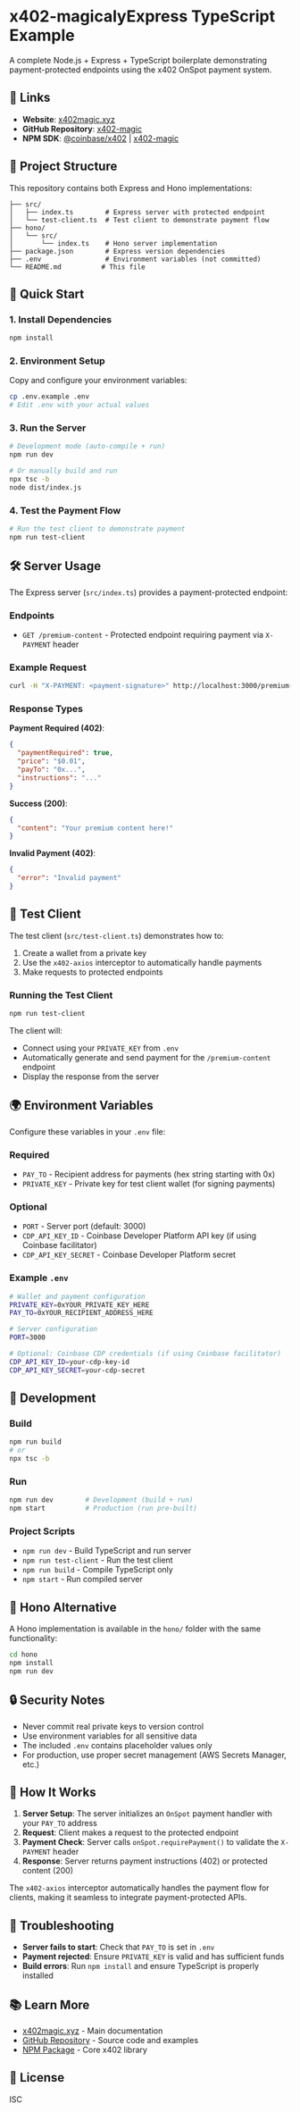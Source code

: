 # x402-magicalyExpress TypeScript Example

A complete Node.js + Express + TypeScript boilerplate demonstrating payment-protected endpoints using the x402 OnSpot payment system.

## 🔗 Links

- **Website**: [x402magic.xyz](https://x402magic.xyz)
- **GitHub Repository**: [x402-magic](https://github.com/AbhinavBuilds/create-x402-magicaly)
- **NPM SDK**: [@coinbase/x402](https://www.npmjs.com/package/@coinbase/x402) | [x402-magic](https://www.npmjs.com/package/create-x402-magicaly)

## 📁 Project Structure

This repository contains both Express and Hono implementations:

```
├── src/
│   ├── index.ts        # Express server with protected endpoint
│   └── test-client.ts  # Test client to demonstrate payment flow
├── hono/
│   └── src/
│       └── index.ts    # Hono server implementation
├── package.json        # Express version dependencies
├── .env                # Environment variables (not committed)
└── README.md          # This file
```

## 🚀 Quick Start

### 1. Install Dependencies

```bash
npm install
```

### 2. Environment Setup

Copy and configure your environment variables:

```bash
cp .env.example .env
# Edit .env with your actual values
```

### 3. Run the Server

```bash
# Development mode (auto-compile + run)
npm run dev

# Or manually build and run
npx tsc -b
node dist/index.js
```

### 4. Test the Payment Flow

```bash
# Run the test client to demonstrate payment
npm run test-client
```

## 🛠️ Server Usage

The Express server (`src/index.ts`) provides a payment-protected endpoint:

### Endpoints

- `GET /premium-content` - Protected endpoint requiring payment via `X-PAYMENT` header

### Example Request

```bash
curl -H "X-PAYMENT: <payment-signature>" http://localhost:3000/premium-content
```

### Response Types

**Payment Required (402)**:

```json
{
  "paymentRequired": true,
  "price": "$0.01",
  "payTo": "0x...",
  "instructions": "..."
}
```

**Success (200)**:

```json
{
  "content": "Your premium content here!"
}
```

**Invalid Payment (402)**:

```json
{
  "error": "Invalid payment"
}
```

## 🧪 Test Client

The test client (`src/test-client.ts`) demonstrates how to:

1. Create a wallet from a private key
2. Use the `x402-axios` interceptor to automatically handle payments
3. Make requests to protected endpoints

### Running the Test Client

```bash
npm run test-client
```

The client will:

- Connect using your `PRIVATE_KEY` from `.env`
- Automatically generate and send payment for the `/premium-content` endpoint
- Display the response from the server

## 🌍 Environment Variables

Configure these variables in your `.env` file:

### Required

- `PAY_TO` - Recipient address for payments (hex string starting with 0x)
- `PRIVATE_KEY` - Private key for test client wallet (for signing payments)

### Optional

- `PORT` - Server port (default: 3000)
- `CDP_API_KEY_ID` - Coinbase Developer Platform API key (if using Coinbase facilitator)
- `CDP_API_KEY_SECRET` - Coinbase Developer Platform secret

### Example `.env`

```bash
# Wallet and payment configuration
PRIVATE_KEY=0xYOUR_PRIVATE_KEY_HERE
PAY_TO=0xYOUR_RECIPIENT_ADDRESS_HERE

# Server configuration
PORT=3000

# Optional: Coinbase CDP credentials (if using Coinbase facilitator)
CDP_API_KEY_ID=your-cdp-key-id
CDP_API_KEY_SECRET=your-cdp-secret
```

## 🔧 Development

### Build

```bash
npm run build
# or
npx tsc -b
```

### Run

```bash
npm run dev        # Development (build + run)
npm start          # Production (run pre-built)
```

### Project Scripts

- `npm run dev` - Build TypeScript and run server
- `npm run test-client` - Run the test client
- `npm run build` - Compile TypeScript only
- `npm start` - Run compiled server

## 🦕 Hono Alternative

A Hono implementation is available in the `hono/` folder with the same functionality:

```bash
cd hono
npm install
npm run dev
```

## 🔒 Security Notes

- Never commit real private keys to version control
- Use environment variables for all sensitive data
- The included `.env` contains placeholder values only
- For production, use proper secret management (AWS Secrets Manager, etc.)

## 📖 How It Works

1. **Server Setup**: The server initializes an `OnSpot` payment handler with your `PAY_TO` address
2. **Request**: Client makes a request to the protected endpoint
3. **Payment Check**: Server calls `onSpot.requirePayment()` to validate the `X-PAYMENT` header
4. **Response**: Server returns payment instructions (402) or protected content (200)

The `x402-axios` interceptor automatically handles the payment flow for clients, making it seamless to integrate payment-protected APIs.

## 🐛 Troubleshooting

- **Server fails to start**: Check that `PAY_TO` is set in `.env`
- **Payment rejected**: Ensure `PRIVATE_KEY` is valid and has sufficient funds
- **Build errors**: Run `npm install` and ensure TypeScript is properly installed

## 📚 Learn More

- [x402magic.xyz](https://x402magic.xyz) - Main documentation
- [GitHub Repository](https://github.com/coinbase/x402) - Source code and examples
- [NPM Package](https://www.npmjs.com/package/@coinbase/x402) - Core x402 library

## 📄 License

ISC

